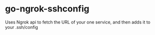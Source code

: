 # go-ngrok-sshconfig
Uses Ngrok api to fetch the URL of your one service, and then adds it to your .ssh/config

